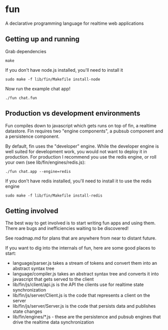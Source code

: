 fun
===
A declarative programming language for realtime web applications

Getting up and running
----------------------
Grab dependencies

	make

If you don't have node.js installed, you'll need to install it

	sudo make -f lib/fin/Makefile install-node

Now run the example chat app!

	./fun chat.fun

Production vs development environments
--------------------------------------
Fun compiles down to javascript which gets runs on top of fin, a realtime datastore. Fin requires two "engine components", a pubsub component and a persistence component.

By default, fin uses the "developer" engine. While the developer engine is well suited for development work, you would not want to deploy it in production. For production I recommend you use the redis engine, or roll your own (see lib/fin/engines/redis.js):

	./fun chat.app --engine=redis

If you don't have redis installed, you'll need to install it to use the redis engine

	sudo make -f lib/fin/Makefile install-redis

Getting involved
----------------
The best way to get involved is to start writing fun apps and using them. There are bugs and inefficiencies waiting to be discovered!

See roadmap.md for plans that are anywhere from near to distant future.

If you want to dig into the internals of fun, here are some good places to start:
- language/parser.js takes a stream of tokens and convert them into an abstract syntax tree
- language/compiler.js takes an abstract syntax tree and converts it into javascript that gets served to the client
- lib/fin/js/client/api.js is the API the clients use for realtime state synchronization
- lib/fin/js/server/Client.js is the code that represents a client on the server
- lib/fin/js/server/Server.js is the code that persists data and publishes state changes
- lib/fin/engines/*.js - these are the persistence and pubsub engines that drive the realtime data synchronization
